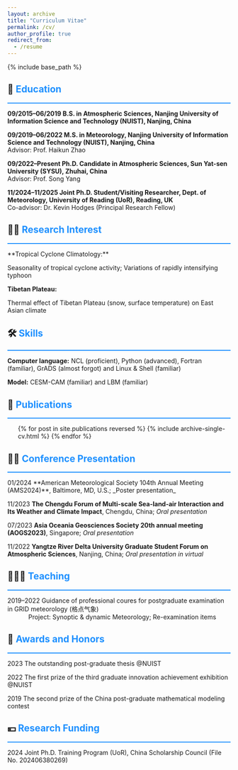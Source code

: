 ```yaml
---
layout: archive
title: "Curriculum Vitae"
permalink: /cv/
author_profile: true
redirect_from:
  - /resume
---
```


{% include base_path %}

## 🏫 <span style="color:#1E90FF">Education</span>
<hr style="border: none; background-color: #1E90FF; height: 2px;"/>

**09/2015–06/2019     B.S. in Atmospheric Sciences, Nanjing University of Information Science and Technology (NUIST), Nanjing, China**  

**09/2019–06/2022	    M.S. in Meteorology, Nanjing University of Information Science and Technology (NUIST), Nanjing, China** <br>               Advisor: Prof. Haikun Zhao

**09/2022–Present	    Ph.D. Candidate in Atmospheric Sciences, Sun Yat-sen University (SYSU), Zhuhai, China** <br>                               Advisor: Prof. Song Yang

**11/2024–11/2025	    Joint Ph.D. Student/Visiting Researcher, Dept. of Meteorology, University of Reading (UoR), Reading, UK** <br>              Co-advisor: Dr. Kevin Hodges (Principal Research Fellow)

## 👨‍💻 <span style="color:#1E90FF">Research Interest</span>
<hr style="border: none; background-color: #1E90FF; height: 2px;"/>
**Tropical Cyclone Climatology:**

Seasonality of tropical cyclone activity; Variations of rapidly intensifying typhoon

**Tibetan Plateau:**	

Thermal effect of Tibetan Plateau (snow, surface temperature) on East Asian climate

  
## 🛠️ <span style="color:#1E90FF">Skills</span>
<hr style="border: none; background-color: #1E90FF; height: 2px;"/>

**Computer language:** NCL (proficient), Python (advanced), Fortran (familiar), GrADS (almost forgot) and Linux & Shell (familiar) 

**Model:** CESM-CAM (familiar) and LBM (familiar)

## 📃 <span style="color:#1E90FF">Publications</span>
<hr style="border: none; background-color: #1E90FF; height: 2px;"/>
  <ul>{% for post in site.publications reversed %}
    {% include archive-single-cv.html %}
  {% endfor %}</ul>
  
## 👨🏻‍ <span style="color:#1E90FF">Conference Presentation</span>
<hr style="border: none; background-color: #1E90FF; height: 2px;"/>
01/2024		**American Meteorological Society 104th Annual Meeting (AMS2024)**, Baltimore, MD, U.S.; _Poster presentation_ 

11/2023		**The Chengdu Forum of Multi-scale Sea-land-air Interaction and Its Weather and Climate Impact**, Chengdu, China; _Oral presentation_

07/2023		**Asia Oceania Geosciences Society 20th annual meeting (AOGS2023)**, Singapore; _Oral presentation_

11/2022		**Yangtze River Delta University Graduate Student Forum on Atmospheric Sciences**, Nanjing, China; _Oral presentation in virtual_

  
##  👨🏻‍🏫 <span style="color:#1E90FF">Teaching</span>
<hr style="border: none; background-color: #1E90FF; height: 2px;"/>

2019–2022 Guidance of  professional coures for postgraduate examination in GRID meteorology (格点气象)<br>
&nbsp;&nbsp;&nbsp;&nbsp;&nbsp;&nbsp;&nbsp;&nbsp;&nbsp;&nbsp;&nbsp;&nbsp;Project: Synoptic & dynamic Meteorology; Re-examination items

  
## 🏅 <span style="color:#1E90FF">Awards and Honors</span>
<hr style="border: none; background-color: #1E90FF; height: 2px;"/>

2023 The outstanding post-graduate thesis @NUIST

2022 The first prize of the third graduate innovation achievement exhibition @NUIST

2019 The second prize of the China post-graduate mathematical modeling contest

## 💴 <span style="color:#1E90FF">Research Funding</span>
<hr style="border: none; background-color: #1E90FF; height: 2px;"/>

2024  Joint Ph.D. Training Program (UoR), China Scholarship Council (File No. 202406380269)

